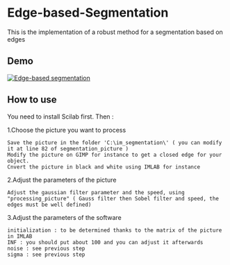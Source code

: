 # Edge-based-Segmentation
This is the implementation of a robust method for a segmentation based on edges


## Demo

[![Edge-based segmentation](http://img.youtube.com/vi/IfoXVUk_Gik/0.jpg)](https://youtu.be/IfoXVUk_Gik)

## How to use

You need to install Scilab first. Then :

1.Choose the picture you want to process
	
	Save the picture in the folder 'C:\im_segmentation\' ( you can modify it at line 82 of segmentation_picture )
	Modify the picture on GIMP for instance to get a closed edge for your object.
	Cnvert the picture in black and white using IMLAB for instance

2.Adjust the parameters of the picture
	
	Adjust the gaussian filter parameter and the speed, using "processing_picture" ( Gauss filter then Sobel filter and speed, the edges must be well defined)
	
3.Adjust the parameters of the software	
	
	initialization : to be determined thanks to the matrix of the picture in IMLAB
	INF : you should put about 100 and you can adjust it afterwards
	noise : see previous step
	sigma : see previous step
